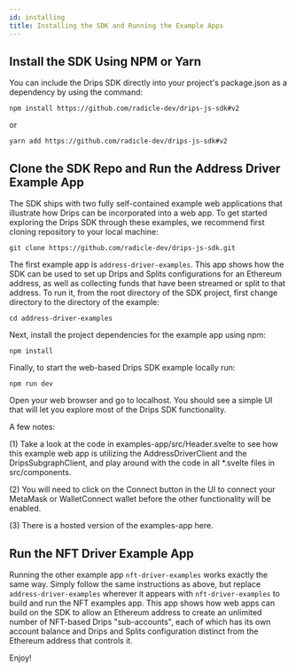 ```yaml
---
id: installing
title: Installing the SDK and Running the Example Apps
---
```

## Install the SDK Using NPM or Yarn
You can include the Drips SDK directly into your project's package.json as a dependency by using the command:

`npm install https://github.com/radicle-dev/drips-js-sdk#v2`

or

`yarn add https://github.com/radicle-dev/drips-js-sdk#v2`

## Clone the SDK Repo and Run the Address Driver Example App

The SDK ships with two fully self-contained example web applications that illustrate how Drips can be incorporated into a web app. To get started exploring the Drips SDK through these examples, we recommend first cloning repository to your local machine:

`git clone https://github.com/radicle-dev/drips-js-sdk.git`

The first example app is `address-driver-examples`. This app shows how the SDK can be used to set up Drips and Splits configurations for an Ethereum address, as well as collecting funds that have been streamed or split to that address.
To run it, from the root directory of the SDK project, first change directory to the directory of the example:

`cd address-driver-examples`

Next, install the project dependencies for the example app using npm:

`npm install`

Finally, to start the web-based Drips SDK example locally run:

`npm run dev`

Open your web browser and go to localhost. You should see a simple UI that will let you explore most of the Drips SDK functionality.

A few notes:

(1) Take a look at the code in examples-app/src/Header.svelte to see how this example web app is utilizing the AddressDriverClient and the DripsSubgraphClient, and play around with the code in all *.svelte files in src/components.

(2) You will need to click on the Connect button in the UI to connect your MetaMask or WalletConnect wallet before the other functionality will be enabled.

(3) There is a hosted version of the examples-app here.

## Run the NFT Driver Example App

Running the other example app `nft-driver-examples` works exactly the same way. Simply follow the same instructions as above, but replace `address-driver-examples` wherever it appears with `nft-driver-examples` to build and run the NFT examples app. This app shows how web apps can build on the SDK to allow an Ethereum address to create an unlimited number of NFT-based Drips "sub-accounts", each of which has its own account balance and Drips and Splits configuration distinct from the Ethereum address that controls it.

Enjoy!